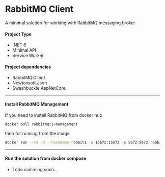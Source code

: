 # RabbitMQ Client
A minimal solution for working with RabbitMQ messaging broker

#### Project Type
   - .NET 6
   - Minimal API
   - Service Worker

#### Project dependencies
   - RabbitMQ.Client
   - Newtonsoft.Json
   - Swashbuckle.AspNetCore
----------------------------------------------------------------
#### Install RabbitMQ Management
If you need to install RabbitMQ from docker hub

```sh
docker pull rabbitmq:3-management
```

then for running from the image

```sh
docker run --rm -d --hostname rabbit1 -p 15672:15672 -p 5672:5672 rabbitmq:3-management
```

-----------------------------------------------------------------
#### Run the solution from docker compose
+ Todo comming soon...
